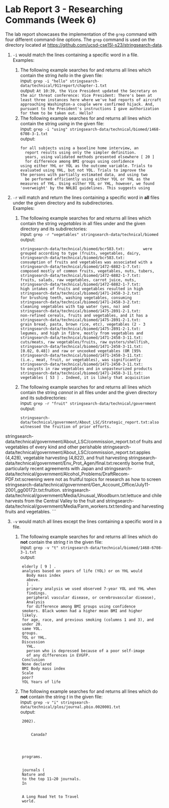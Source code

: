# Lab Report 3 - Researching Commands (Week 6)
The lab report showcases the implementation of the `grep` command with four different command-line options. The `grep` command is used on the directory located at https://github.com/ucsd-cse15l-s23/stringsearch-data.

1. `-i` would match the lines containing a specific word in a file. <br>
    Examples: <br>
    1.  The following example searches for and returns all lines which contain the string *hello* in the given file:<br>
        input: `grep -i "hello" stringsearch-data/technical/911report/chapter-1.txt`<br>
        output: ```At 10:39, the Vice President updated the Secretary on the air threat conference: Vice President: There's been at least three instances here where we've had reports of aircraft approaching Washington-a couple were confirmed hijack. And, pursuant to the President's instructions I gave authorization for them to be taken out. Hello?```
   2. The following example searches for and returns all lines which contain the string *using* in the given file:<br>
        input: `grep -i "using" stringsearch-data/technical/biomed/1468-6708-3-1.txt`<br>
        output: 
        ```
        for all subjects using a baseline home interview, an
          report results using only the simpler definition.
          years, using validated methods presented elsewhere [ 20 ]
          for difference among BMI groups using confidence
        using either YHL or YOL as the outcome variable. Trials to
        evaluated using YHL, but not YOL. Trials to improve the
        the persons with partially estimated data, and using two
          be performed efficiently using either YOL or YHL as the
        measures of YHL. Using either YOL or YHL, however, we found
        'overweight' by the NHLBI guidelines. This suggests using
        ```

2. `-r` will match and return the lines containing a specific word in **all** files under the given directory and its subdirectories. <br>
    Examples: <br>
    1.  The following example searches for and returns all lines which contain the string *vegetables* in all files under and the given directory and its subdirectories:<br>
        input: `grep -r "vegetables" stringsearch-data/technical/biomed` <br>
        output: 
        ```
        stringsearch-data/technical/biomed/bcr583.txt:        were grouped according to type (fruits, vegetables, dairy,
        stringsearch-data/technical/biomed/bcr583.txt:        consumption of fruits and vegetables was associated with a
        stringsearch-data/technical/biomed/1472-6882-1-7.txt:        composed mostly of common fruits, vegetables, nuts, tubers,
        stringsearch-data/technical/biomed/1472-6882-1-7.txt:          fruits, salads, raw vegetables, carrot juice, nuts,
        stringsearch-data/technical/biomed/1472-6882-1-7.txt:          high intakes of fruits and vegetables resulted in high
        stringsearch-data/technical/biomed/1471-2458-3-2.txt:          for brushing teeth, washing vegetables, consuming
        stringsearch-data/technical/biomed/1471-2458-3-2.txt:          cleaning vegetables with tap water (yes, no) and
        stringsearch-data/technical/biomed/1475-2891-2-1.txt:        non-refined cereals, fruits and vegetables, and it has a
        stringsearch-data/technical/biomed/1475-2891-2-1.txt:          grain bread, pasta, brown rice, etc), vegetables (2 - 3
        stringsearch-data/technical/biomed/1475-2891-2-1.txt:        legumes, and high in fibre, mostly from vegetables and
        stringsearch-data/technical/biomed/1471-2458-3-11.txt:          cuts/meats, raw vegetables/fruits, raw oysters/shellfish,
        stringsearch-data/technical/biomed/1471-2458-3-11.txt:          [0.02, 0.48]) and raw or uncooked vegetables (OR [95%
        stringsearch-data/technical/biomed/1471-2458-3-11.txt:          (i.e., meat, fruit, or vegetables), was significantly
        stringsearch-data/technical/biomed/1471-2458-3-11.txt:        to oocysts in raw vegetables and in unpasteurized products
        stringsearch-data/technical/biomed/1471-2458-3-11.txt:        vegetables [ 53 ] . Indeed, it is likely that acquisition
        ```
    2.  The following example searches for and returns all lines which contain the string *cannot* in all files under and the given directory and its subdirectories:<br>
        input: `grep -r "fruit" stringsearch-data/technical/government` <br>
        output: 
        ```
        stringsearch-data/technical/government/About_LSC/Strategic_report.txt:also witnessed the fruition of prior efforts.
stringsearch-data/technical/government/About_LSC/commission_report.txt:of fruits and vegetables of every kind and other perishable
stringsearch-data/technical/government/About_LSC/commission_report.txt:apples (4,428), vegetable harvesting (4,822), and fruit harvesting
stringsearch-data/technical/government/Env_Prot_Agen/final.txt:recently borne fruit, particularly recent agreements with Japan and
stringsearch-data/technical/government/Alcohol_Problems/DraftRecom-PDF.txt:screening were not as fruitful topics for research as how to screen
stringsearch-data/technical/government/Gen_Account_Office/July11-2001_gg00172r.txt:fruition.
stringsearch-data/technical/government/Media/Unusual_Woodburn.txt:lettuce and chile harvests from the Central Valley to the fruit and
stringsearch-data/technical/government/Media/Farm_workers.txt:tending and harvesting fruits and vegetables.
       ``` 

3. `-v` would match all lines except the lines containing a specific word in a file. <br>
    1. The following example searches for and returns all lines which do **not** contain the string *t* in the given file:<br>
    input: `grep -v "t" stringsearch-data/technical/biomed/1468-6708-3-1.txt` <br>
    output: 
    ```
        elderly [ 9 ] .
        analyses based on years of life (YOL) or on YHL would
          Body mass index
          above.
          ] .
          primary analysis we used observed 7-year YOL and YHL when
          findings.
          peripheral vascular disease, or cerebrovascular disease),
          Analysis
          for difference among BMI groups using confidence
        smokers. Black women had a higher mean BMI and higher
        likely.
        for age, race, and previous smoking (columns 1 and 3), and
        under 20.
        same YOL.
        groups.
        YOL or YHL.
        Discussion
          YHL.
          person who is depressed because of a poor self-image
          of any differences in EVGFP.
        Conclusion
        None declared
        BMI Body mass index
        Scale
        poor?
        YOL Years of life
    ```
        
    2. The following example searches for and returns all lines which do **not** contain the string *t* in the given file:<br>
    input: `grep -v "i" stringsearch-data/technical/plos/journal.pbio.0020001.txt` <br>
    output: 
    ```
        2002).
        
          
            Canada?
          
        
      
      
        programs.
      
      
        journals (
        Nature and 
        to the top 11–20 journals.
        In 
      
      
        A Long Road Yet to Travel
        world.

    ```
        
